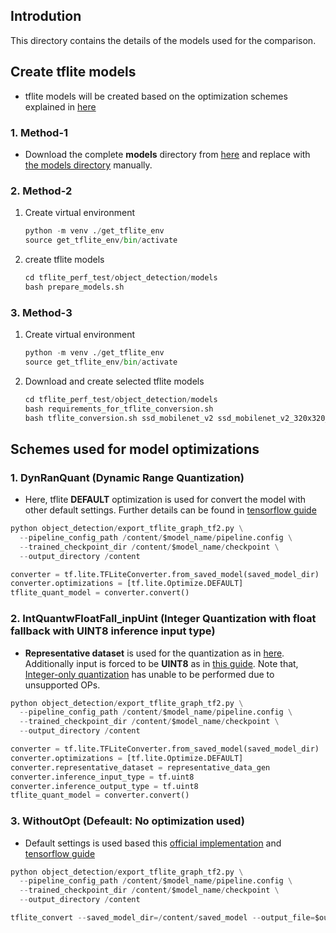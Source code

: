 ## Introdution

This directory contains the details of the models used for the comparison. 


## Create tflite models

* tflite models will be created based on the optimization schemes explained in [here](#methods-used-for-model-optimizations)

### 1. Method-1
* Download the complete **models** directory from [here](https://1drv.ms/u/s!AvriZdYzHLumoTuwMo0HXLCfHCMC?e=o71kcT) and replace with [the models directory](object_detection/models) manually.

### 2. Method-2

1. Create virtual environment
    ```python
    python -m venv ./get_tflite_env
    source get_tflite_env/bin/activate
    ```
  
1. create tflite models
    ```python
    cd tflite_perf_test/object_detection/models
    bash prepare_models.sh
    ```

### 3. Method-3
1. Create virtual environment
    ```python
    python -m venv ./get_tflite_env
    source get_tflite_env/bin/activate
    ```
  
1. Download and create selected tflite models
    ```python
    cd tflite_perf_test/object_detection/models
    bash requirements_for_tflite_conversion.sh
    bash tflite_conversion.sh ssd_mobilenet_v2 ssd_mobilenet_v2_320x320_coco17_tpu-8.tar.gz
    ```

## Schemes used for model optimizations


### 1. DynRanQuant (Dynamic Range Quantization)
* Here, tflite **DEFAULT** optimization is used for convert the model with other default settings. Further details can be found in [tensorflow guide](https://www.tensorflow.org/lite/performance/post_training_quantization#dynamic_range_quantization)

```python
python object_detection/export_tflite_graph_tf2.py \
  --pipeline_config_path /content/$model_name/pipeline.config \
  --trained_checkpoint_dir /content/$model_name/checkpoint \
  --output_directory /content

converter = tf.lite.TFLiteConverter.from_saved_model(saved_model_dir)
converter.optimizations = [tf.lite.Optimize.DEFAULT]
tflite_quant_model = converter.convert()
```

### 2. IntQuantwFloatFall_inpUint (Integer Quantization with float fallback with UINT8 inference input type)
* **Representative dataset** is used for the quantization as in [here](https://www.tensorflow.org/lite/performance/post_training_quantization#integer_with_float_fallback_using_default_float_inputoutput). Additionally input is forced to be **UINT8** as in [this guide](https://www.tensorflow.org/lite/performance/post_training_quantization#integer_only). Note that, [Integer-only quantization](https://www.tensorflow.org/lite/performance/post_training_quantization#integer_only) has unable to be performed due to unsupported OPs.

```python
python object_detection/export_tflite_graph_tf2.py \
  --pipeline_config_path /content/$model_name/pipeline.config \
  --trained_checkpoint_dir /content/$model_name/checkpoint \
  --output_directory /content

converter = tf.lite.TFLiteConverter.from_saved_model(saved_model_dir)
converter.optimizations = [tf.lite.Optimize.DEFAULT]
converter.representative_dataset = representative_data_gen
converter.inference_input_type = tf.uint8  
converter.inference_output_type = tf.uint8  
tflite_quant_model = converter.convert()
```

### 3. WithoutOpt (Defeault: No optimization used)
*  Default settings is used based this [official implementation](https://github.com/tensorflow/models/blob/master/research/object_detection/colab_tutorials/eager_few_shot_od_training_tflite.ipynb) and [tensorflow guide](https://www.tensorflow.org/lite/convert#converting_a_savedmodel_)

```python
python object_detection/export_tflite_graph_tf2.py \
  --pipeline_config_path /content/$model_name/pipeline.config \
  --trained_checkpoint_dir /content/$model_name/checkpoint \
  --output_directory /content

tflite_convert --saved_model_dir=/content/saved_model --output_file=$output_dir
```





